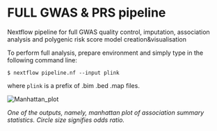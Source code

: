 # FULL GWAS & PRS pipeline
Nextflow pipeline for full GWAS quality control, imputation, association analysis and polygenic risk score model creation&amp;visualisation

To perform full analysis, prepare environment and simply type in the following command line:

```$ nextflow pipeline.nf --input plink```

where ```plink``` is a prefix of .bim .bed .map files.



![Manhattan_plot](https://github.com/raimondsre/GWAS-PRS-Piepeline/blob/master/github_example.png?raw=true)

_One of the outputs, namely, manhattan plot of association summary statistics. Circle size signifies odds ratio._
